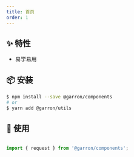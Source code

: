 ```yaml
---
title: 首页
order: 1
---
```


## ✨ 特性

- 易学易用

## 📦 安装

```bash
$ npm install --save @garron/components
# or
$ yarn add @garron/utils
```

## 🔨 使用

```ts

import { request } from '@garron/components';

```

